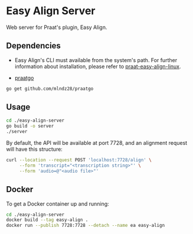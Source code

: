 Easy Align Server
=====

Web server for Praat's plugin, Easy Align.


## Dependencies

* Easy Align's CLI must available from the system's path. For further information about installation, please refer to [praat-easy-align-linux](https://github.com/mlndz28/praat-easy-align-linux).

* [praatgo](https://github.com/mlndz28/praatgo)

```bash
go get github.com/mlndz28/praatgo
```

## Usage

```bash
cd ./easy-align-server
go build -o server
./server
```

By default, the API will be available at port 7728, and an alignment request will have this structure:

```bash
curl --location --request POST 'localhost:7728/align' \
     --form 'transcript="<transcription string>"' \
     --form 'audio=@"<audio file>"'
```


## Docker

To get a Docker container up and running:

```bash
cd ./easy-align-server
docker build --tag easy-align .
docker run --publish 7728:7728 --detach --name ea easy-align
```
